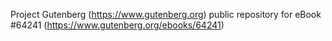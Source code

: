 Project Gutenberg (https://www.gutenberg.org) public repository for
eBook #64241 (https://www.gutenberg.org/ebooks/64241)
